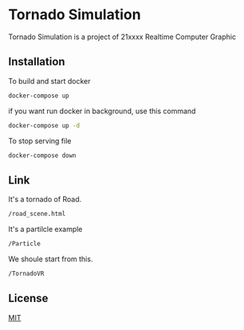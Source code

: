 # Tornado Simulation

Tornado Simulation is a project of 21xxxx Realtime Computer Graphic

## Installation

To build and start docker

```bash
docker-compose up
```
if you want run docker in background, use this command
```bash
docker-compose up -d
```

To stop serving file

```bash
docker-compose down
```

## Link

It's a tornado of Road.
```bash
/road_scene.html
```

It's a partilcle example
```bash
/Particle
```

We shoule start from this.
```bash
/TornadoVR
```

## License
[MIT](https://choosealicense.com/licenses/mit/)